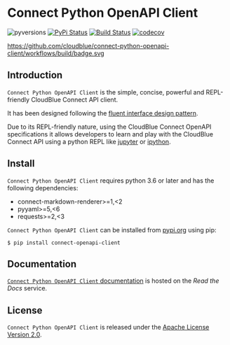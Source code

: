 # Connect Python OpenAPI Client

![pyversions](https://img.shields.io/pypi/pyversions/connect-openapi-client.svg) [![PyPi Status](https://img.shields.io/pypi/v/connect-openapi-client.svg)](https://pypi.org/project/connect-openapi-client/) [![Build Status](https://github.com/cloudblue/connect-python-openapi-client/workflows/build/badge.svg)](https://github.com/cloudblue/connect-python-openapi-client/actions) [![codecov](https://codecov.io/gh/cloudblue/connect-python-openapi-client/branch/master/graph/badge.svg)](https://codecov.io/gh/cloudblue/connect-python-openapi-client)


https://github.com/cloudblue/connect-python-openapi-client/workflows/build/badge.svg


## Introduction

`Connect Python OpenAPI Client` is the simple, concise, powerful and REPL-friendly CloudBlue Connect API client.

It has been designed following the [fluent interface design pattern](https://en.wikipedia.org/wiki/Fluent_interface).

Due to its REPL-friendly nature, using the CloudBlue Connect OpenAPI specifications it allows developers to learn and
play with the CloudBlue Connect API using a python REPL like [jupyter](https://jupyter.org/) or [ipython](https://ipython.org/).


## Install

`Connect Python OpenAPI Client` requires python 3.6 or later and has the following dependencies:

* connect-markdown-renderer>=1,<2
* pyyaml>=5,<6
* requests>=2,<3

`Connect Python OpenAPI Client` can be installed from [pypi.org](https://pypi.org/project/connect-openapi-client/) using pip:

```
$ pip install connect-openapi-client
```


## Documentation

[`Connect Python OpenAPI Client` documentation](https://connect-openapi-client.readthedocs.io/en/latest/) is hosted on the _Read the Docs_ service.


## License

``Connect Python OpenAPI Client`` is released under the [Apache License Version 2.0](https://www.apache.org/licenses/LICENSE-2.0).
